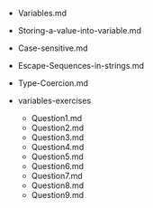 - Variables.md
- Storing-a-value-into-variable.md
- Case-sensitive.md
- Escape-Sequences-in-strings.md
- Type-Coercion.md

- variables-exercises
    - Question1.md
    - Question2.md
    - Question3.md
    - Question4.md
    - Question5.md
    - Question6.md
    - Question7.md
    - Question8.md
    - Question9.md 